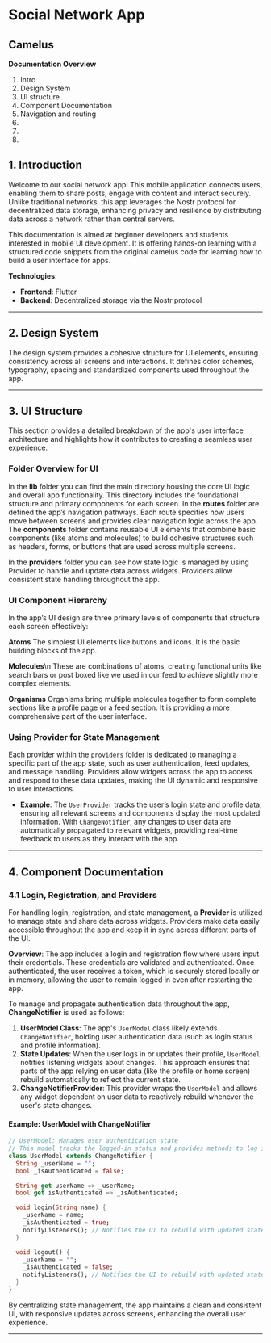 # Social Network App
## Camelus

**Documentation Overview**
1. Intro
2. Design System
3. UI structure
4. Component Documentation
5. Navigation and routing
6.
7.
8.

## 1. Introduction
Welcome to our social network app! This mobile application connects users, enabling them to share posts, engage with content and interact securely. Unlike traditional networks, this app leverages the Nostr protocol for decentralized data storage, enhancing privacy and resilience by distributing data across a network rather than central servers.

This documentation is aimed at beginner developers and students interested in mobile UI development. It is offering hands-on learning with a structured code snippets from the original camelus code for learning how to build a user interface for apps.

**Technologies**:  
- **Frontend**: Flutter  
- **Backend**: Decentralized storage via the Nostr protocol  

---

## 2. Design System
The design system provides a cohesive structure for UI elements, ensuring consistency across all screens and interactions. It defines color schemes, typography, spacing and standardized components used throughout the app.

---

## 3. UI Structure

This section provides a detailed breakdown of the app's user interface architecture and highlights how it contributes to creating a seamless user experience.

### Folder Overview for UI

In the **lib** folder you can find the main directory housing the core UI logic and overall app functionality. This directory includes the foundational structure and primary components for each screen. In the **routes** folder are defined the app’s navigation pathways. Each route specifies how users move between screens and provides clear navigation logic across the app. The **components** folder contains reusable UI elements that combine basic components (like atoms and molecules) to build cohesive structures such as headers, forms, or buttons that are used across multiple screens.

In the **providers** folder you can see how state logic is managed by using Provider to handle and update data across widgets. Providers allow consistent state handling throughout the app.  
  

### UI Component Hierarchy

In the app’s UI design are three primary levels of components that structure each screen effectively:

 **Atoms**
 The simplest UI elements like buttons and icons. It is the basic building blocks of the app.

**Molecules**\n
These are combinations of atoms, creating functional units like search bars or post boxed like we used in our feed to achieve slightly more complex elements.

**Organisms**
Organisms bring multiple molecules together to form complete sections like a profile page or a feed section. It is providing a more comprehensive part of the user interface.

### Using Provider for State Management

Each provider within the `providers` folder is dedicated to managing a specific part of the app state, such as user authentication, feed updates, and message handling. Providers allow widgets across the app to access and respond to these data updates, making the UI dynamic and responsive to user interactions. 

- **Example**: The `UserProvider` tracks the user’s login state and profile data, ensuring all relevant screens and components display the most updated information. With `ChangeNotifier`, any changes to user data are automatically propagated to relevant widgets, providing real-time feedback to users as they interact with the app.

---

## 4. Component Documentation

### 4.1 Login, Registration, and Providers

For handling login, registration, and state management, a **Provider** is utilized to manage state and share data across widgets. Providers make data easily accessible throughout the app and keep it in sync across different parts of the UI.

**Overview**: The app includes a login and registration flow where users input their credentials. These credentials are validated and authenticated. Once authenticated, the user receives a token, which is securely stored locally or in memory, allowing the user to remain logged in even after restarting the app.

To manage and propagate authentication data throughout the app, **ChangeNotifier** is used as follows:

1. **UserModel Class**: The app's `UserModel` class likely extends `ChangeNotifier`, holding user authentication data (such as login status and profile information).
2. **State Updates**: When the user logs in or updates their profile, `UserModel` notifies listening widgets about changes. This approach ensures that parts of the app relying on user data (like the profile or home screen) rebuild automatically to reflect the current state.
3. **ChangeNotifierProvider**: This provider wraps the `UserModel` and allows any widget dependent on user data to reactively rebuild whenever the user's state changes.

#### Example: UserModel with ChangeNotifier

```dart
// UserModel: Manages user authentication state
// This model tracks the logged-in status and provides methods to log in and log out.
class UserModel extends ChangeNotifier {
  String _userName = "";
  bool _isAuthenticated = false;

  String get userName => _userName;
  bool get isAuthenticated => _isAuthenticated;

  void login(String name) {
    _userName = name;
    _isAuthenticated = true;
    notifyListeners(); // Notifies the UI to rebuild with updated state
  }

  void logout() {
    _userName = "";
    _isAuthenticated = false;
    notifyListeners(); // Notifies the UI to rebuild with updated state
  }
}
```

By centralizing state management, the app maintains a clean and consistent UI, with responsive updates across screens, enhancing the overall user experience.

---

